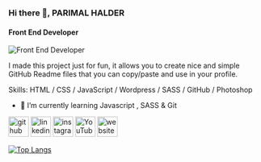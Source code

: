 ### Hi there 👋, PARIMAL HALDER
#### Front End Developer
![Front End Developer](https://media-exp2.licdn.com/dms/image/C4D16AQERfcVyytkOKA/profile-displaybackgroundimage-shrink_200_800/0/1655039915240?e=1660780800&v=beta&t=ruxNRzr_tYc1rg3JrhOjd1rcb8l2kSsKd5TRuKquouE)

I made this project just for fun, it allows you to create nice and simple GitHub Readme files that you can copy/paste and use in your profile.

Skills: HTML / CSS / JavaScript / Wordpress / SASS / GitHub / Photoshop

- 🌱 I’m currently learning Javascript , SASS & Git 


[<img src='https://cdn.jsdelivr.net/npm/simple-icons@3.0.1/icons/github.svg' alt='github' height='40'>](https://github.com/https://github.com/parimal52)  [<img src='https://cdn.jsdelivr.net/npm/simple-icons@3.0.1/icons/linkedin.svg' alt='linkedin' height='40'>](https://www.linkedin.com/in/https://www.linkedin.com/in/parimal1994//)  [<img src='https://cdn.jsdelivr.net/npm/simple-icons@3.0.1/icons/instagram.svg' alt='instagram' height='40'>](https://www.instagram.com/https://www.instagram.com/parimal__halder//)  [<img src='https://cdn.jsdelivr.net/npm/simple-icons@3.0.1/icons/youtube.svg' alt='YouTube' height='40'>](https://www.youtube.com/channel/https://www.youtube.com/channel/UCIURNFpLniqt2Voafa7vi-w)  [<img src='https://cdn.jsdelivr.net/npm/simple-icons@3.0.1/icons/icloud.svg' alt='website' height='40'>](http://parimalhalder.tech/)  

[![Top Langs](https://github-readme-stats.vercel.app/api/top-langs/?username=https://github.com/parimal52)](https://github.com/anuraghazra/github-readme-stats)


